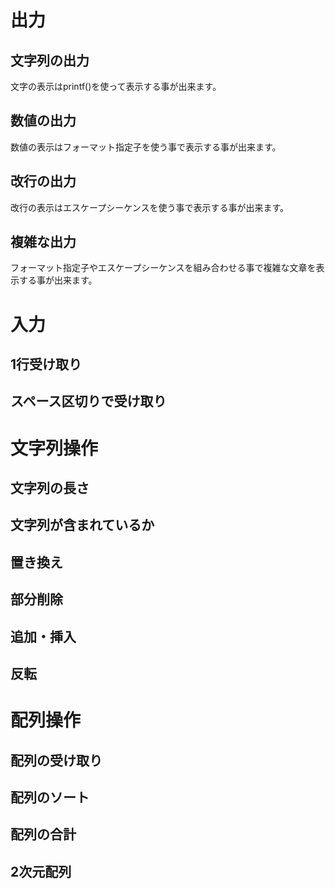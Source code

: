 # 出力
## 文字列の出力
文字の表示はprintf()を使って表示する事が出来ます。

## 数値の出力
数値の表示はフォーマット指定子を使う事で表示する事が出来ます。


## 改行の出力
改行の表示はエスケープシーケンスを使う事で表示する事が出来ます。

## 複雑な出力
フォーマット指定子やエスケープシーケンスを組み合わせる事で複雑な文章を表示する事が出来ます。

# 入力
## 1行受け取り
## スペース区切りで受け取り
# 文字列操作
## 文字列の長さ
## 文字列が含まれているか
## 置き換え
## 部分削除
## 追加・挿入
## 反転
# 配列操作
## 配列の受け取り
## 配列のソート
## 配列の合計
## 2次元配列